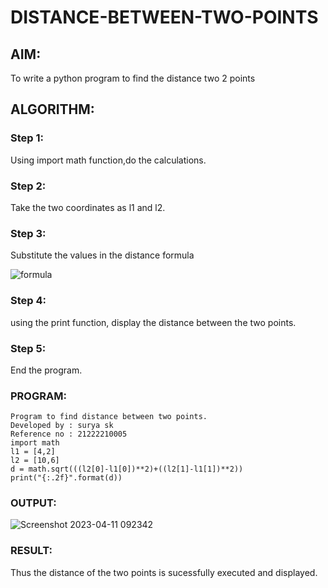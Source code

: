 # DISTANCE-BETWEEN-TWO-POINTS

## AIM:
To write a python program to find the distance two 2 points
## ALGORITHM:
### Step 1: 
Using import math function,do the calculations.
### Step 2: 
Take the two coordinates as l1 and l2.
### Step 3: 
Substitute the values in the distance formula

![formula](./images/formula.png)
### Step 4: 
using the print function, display the distance between the two points.
### Step 5: 
End the program.
### PROGRAM:
```
Program to find distance between two points.
Developed by : surya sk 
Reference no : 21222210005
import math 
l1 = [4,2]
l2 = [10,6]
d = math.sqrt(((l2[0]-l1[0])**2)+((l2[1]-l1[1])**2))
print("{:.2f}".format(d))
```
  
### OUTPUT:
![Screenshot 2023-04-11 092342](https://user-images.githubusercontent.com/127716537/231052364-475ae45a-69c2-4f1a-9801-080652e7f4ae.png)


### RESULT:
Thus the distance of the two points is sucessfully executed and displayed.
